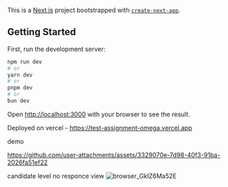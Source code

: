 This is a [Next.js](https://nextjs.org) project bootstrapped with [`create-next-app`](https://nextjs.org/docs/app/api-reference/cli/create-next-app).

## Getting Started

First, run the development server:

```bash
npm run dev
# or
yarn dev
# or
pnpm dev
# or
bun dev
```

Open [http://localhost:3000](http://localhost:3000) with your browser to see the result.

Deployed on vercel - https://test-assignment-omega.vercel.app

demo

https://github.com/user-attachments/assets/3329070e-7d98-40f3-91ba-2026fa51ef22

candidate level no responce view 
![browser_GkIZ6Ma52E](https://github.com/user-attachments/assets/39cfe23b-85e3-4bd5-a302-1107d04a835f)

